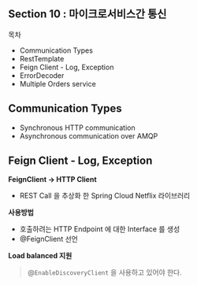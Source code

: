 ## Section 10 : 마이크로서비스간 통신 
목차

- Communication Types
- RestTemplate
- Feign Client - Log, Exception
- ErrorDecoder
- Multiple Orders service

## Communication Types

- Synchronous HTTP communication
- Asynchronous communication over AMQP

## Feign Client - Log, Exception

**FeignClient → HTTP Client**

- REST Call 을 추상화 한 Spring Cloud Netflix 라이브러리

**사용방법**

- 호출하려는 HTTP Endpoint 에 대한 Interface 를 생성
- @FeignClient 선언

**Load balanced 지원**

> @`EnableDiscoveryClient` 을 사용하고 있어야 한다.
